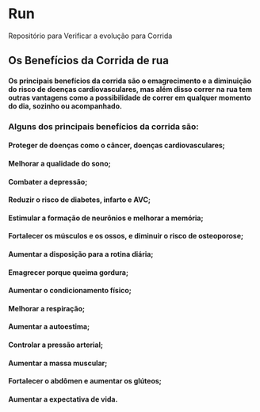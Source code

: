 # Run
Repositório para Verificar a evolução para Corrida

## Os Benefícios da Corrida de rua

#### Os principais benefícios da corrida são o emagrecimento e a diminuição do risco de doenças cardiovasculares, mas além disso correr na rua tem outras vantagens como a possibilidade de correr em qualquer momento do dia, sozinho ou acompanhado. 

### Alguns dos principais benefícios da corrida são:

#### Proteger de doenças como o câncer, doenças cardiovasculares;
#### Melhorar a qualidade do sono;
#### Combater a depressão;
#### Reduzir o risco de diabetes, infarto e AVC;
#### Estimular a formação de neurônios e melhorar a memória; 
#### Fortalecer os músculos e os ossos, e diminuir o risco de osteoporose; 
#### Aumentar a disposição para a rotina diária;
#### Emagrecer porque queima gordura;
#### Aumentar o condicionamento físico;
#### Melhorar a respiração;
#### Aumentar a autoestima;
#### Controlar a pressão arterial;
#### Aumentar a massa muscular;
#### Fortalecer o abdômen e aumentar os glúteos;
#### Aumentar a expectativa de vida.
